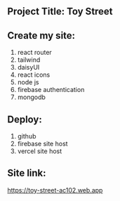 ## Project Title: Toy Street

## Create my site:
1. react router 
2. tailwind
3. daisyUI
4. react icons
5. node js
6. firebase authentication
7. mongodb

## Deploy:
1. github
2. firebase site host
3. vercel site host

## Site link:
https://toy-street-ac102.web.app
